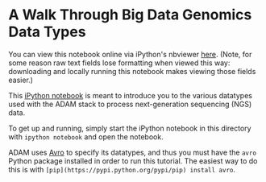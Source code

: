 # A Walk Through Big Data Genomics Data Types

You can view this notebook online via iPython's nbviewer [here](http://nbviewer.ipython.org/github/hammerlab/bdgenomics-notebook/blob/master/Big-Data-Genomics-Tutorial.ipynb). (Note, for some reason raw text fields lose formatting when viewed this way: downloading and locally running this notebook makes viewing those fields easier.)

This [iPython notebook](http://ipython.org/) is meant to introduce you to the various datatypes used with the ADAM stack to process next-generation sequencing (NGS) data.

To get up and running, simply start the iPython notebook in this directory with `ipython notebook` and open the notebook.

ADAM uses [Avro](http://avro.apache.org/) to specify its datatypes, and thus you must have the `avro` Python package installed in order to run this tutorial. The easiest way to do this is with `[pip](https://pypi.python.org/pypi/pip) install avro`.
